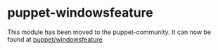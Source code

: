 # puppet-windowsfeature

This module has been moved to the puppet-community.
It can now be found at [puppet/windowsfeature](https://forge.puppetlabs.com/puppet/windowsfeature)
